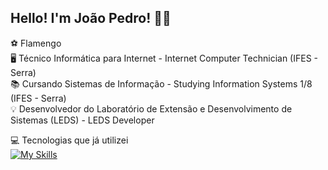 ## Hello! I'm João Pedro! 👋🏻
⚽ Flamengo <br>
🖥 Técnico Informática para Internet - Internet Computer Technician (IFES - Serra) <br>
📚 Cursando Sistemas de Informação - Studying Information Systems 1/8 (IFES - Serra) <br>
💡 Desenvolvedor do Laboratório de Extensão e Desenvolvimento de Sistemas (LEDS) - LEDS Developer 



💻 Tecnologias que já utilizei <br>
[![My Skills](https://skillicons.dev/icons?i=vscode,visualstudio,vue,vuetify,py,java,spring,mysql,postgres,php,js,ts,nodejs,html,css,bootstrap,git,github,androidstudio,docker,elixir,c,idea,linux,windows,maven,npm,obsidian,postman,powershell&perline=10)](https://skillicons.dev)
